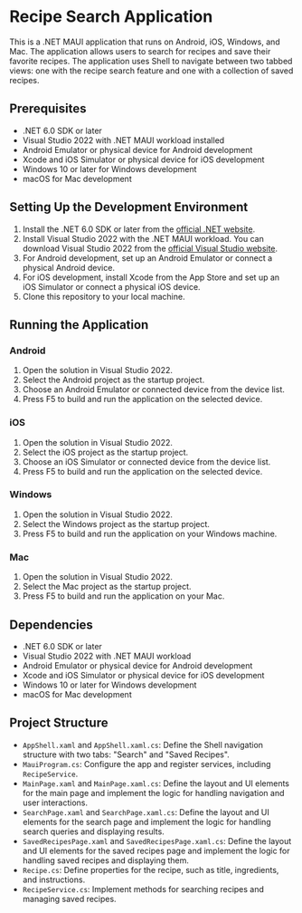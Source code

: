 # Recipe Search Application

This is a .NET MAUI application that runs on Android, iOS, Windows, and Mac. The application allows users to search for recipes and save their favorite recipes. The application uses Shell to navigate between two tabbed views: one with the recipe search feature and one with a collection of saved recipes.

## Prerequisites

- .NET 6.0 SDK or later
- Visual Studio 2022 with .NET MAUI workload installed
- Android Emulator or physical device for Android development
- Xcode and iOS Simulator or physical device for iOS development
- Windows 10 or later for Windows development
- macOS for Mac development

## Setting Up the Development Environment

1. Install the .NET 6.0 SDK or later from the [official .NET website](https://dotnet.microsoft.com/download).
2. Install Visual Studio 2022 with the .NET MAUI workload. You can download Visual Studio 2022 from the [official Visual Studio website](https://visualstudio.microsoft.com/).
3. For Android development, set up an Android Emulator or connect a physical Android device.
4. For iOS development, install Xcode from the App Store and set up an iOS Simulator or connect a physical iOS device.
5. Clone this repository to your local machine.

## Running the Application

### Android

1. Open the solution in Visual Studio 2022.
2. Select the Android project as the startup project.
3. Choose an Android Emulator or connected device from the device list.
4. Press F5 to build and run the application on the selected device.

### iOS

1. Open the solution in Visual Studio 2022.
2. Select the iOS project as the startup project.
3. Choose an iOS Simulator or connected device from the device list.
4. Press F5 to build and run the application on the selected device.

### Windows

1. Open the solution in Visual Studio 2022.
2. Select the Windows project as the startup project.
3. Press F5 to build and run the application on your Windows machine.

### Mac

1. Open the solution in Visual Studio 2022.
2. Select the Mac project as the startup project.
3. Press F5 to build and run the application on your Mac.

## Dependencies

- .NET 6.0 SDK or later
- Visual Studio 2022 with .NET MAUI workload
- Android Emulator or physical device for Android development
- Xcode and iOS Simulator or physical device for iOS development
- Windows 10 or later for Windows development
- macOS for Mac development

## Project Structure

- `AppShell.xaml` and `AppShell.xaml.cs`: Define the Shell navigation structure with two tabs: "Search" and "Saved Recipes".
- `MauiProgram.cs`: Configure the app and register services, including `RecipeService`.
- `MainPage.xaml` and `MainPage.xaml.cs`: Define the layout and UI elements for the main page and implement the logic for handling navigation and user interactions.
- `SearchPage.xaml` and `SearchPage.xaml.cs`: Define the layout and UI elements for the search page and implement the logic for handling search queries and displaying results.
- `SavedRecipesPage.xaml` and `SavedRecipesPage.xaml.cs`: Define the layout and UI elements for the saved recipes page and implement the logic for handling saved recipes and displaying them.
- `Recipe.cs`: Define properties for the recipe, such as title, ingredients, and instructions.
- `RecipeService.cs`: Implement methods for searching recipes and managing saved recipes.
